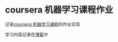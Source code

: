 # coursera 机器学习课程作业 

记录[coursera 机器学习课程](https://www.coursera.org/learn/machine-learning)的作业实现

学习内容记录在[博客](http://whiledoing.me/2018/04/11/note/coursera-machine-learning-course-note)中

